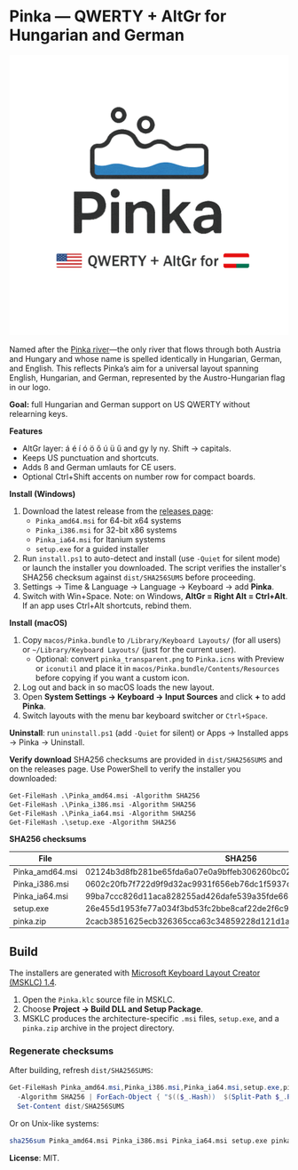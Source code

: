 # Pinka — QWERTY + AltGr for Hungarian and German

![Pinka logo](pinka_transparent.png)

Named after the [Pinka river](https://en.wikipedia.org/wiki/Pinka)—the only river that flows through both Austria and Hungary and whose name is spelled identically in Hungarian, German, and English. This reflects Pinka’s aim for a universal layout spanning English, Hungarian, and German, represented by the Austro-Hungarian flag in our logo.

**Goal:** full Hungarian and German support on US QWERTY without relearning keys.

**Features**
- AltGr layer: á é í ó ö ő ú ü ű and gy ly ny. Shift → capitals.
- Keeps US punctuation and shortcuts.
- Adds ß and German umlauts for CE users.
- Optional Ctrl+Shift accents on number row for compact boards.

**Install (Windows)**
1. Download the latest release from the [releases page](../../releases):
   - `Pinka_amd64.msi` for 64-bit x64 systems
   - `Pinka_i386.msi` for 32-bit x86 systems
   - `Pinka_ia64.msi` for Itanium systems
   - `setup.exe` for a guided installer
2. Run `install.ps1` to auto-detect and install (use `-Quiet` for silent mode) or launch the installer you downloaded.
   The script verifies the installer's SHA256 checksum against `dist/SHA256SUMS` before proceeding.
3. Settings → Time & Language → Language → Keyboard → add **Pinka**.
4. Switch with Win+Space.
   Note: on Windows, **AltGr = Right Alt = Ctrl+Alt**. If an app uses Ctrl+Alt shortcuts, rebind them.

**Install (macOS)**
1. Copy `macos/Pinka.bundle` to `/Library/Keyboard Layouts/` (for all users) or `~/Library/Keyboard Layouts/` (just for the current user).
   - Optional: convert `pinka_transparent.png` to `Pinka.icns` with Preview or `iconutil`
     and place it in `macos/Pinka.bundle/Contents/Resources` before copying if you want a custom icon.
2. Log out and back in so macOS loads the new layout.
3. Open **System Settings → Keyboard → Input Sources** and click **+** to add **Pinka**.
4. Switch layouts with the menu bar keyboard switcher or `Ctrl+Space`.

**Uninstall**: run `uninstall.ps1` (add `-Quiet` for silent) or Apps → Installed apps → Pinka → Uninstall.

**Verify download**
SHA256 checksums are provided in `dist/SHA256SUMS` and on the releases page. Use PowerShell to verify the installer you downloaded:

```
Get-FileHash .\Pinka_amd64.msi -Algorithm SHA256
Get-FileHash .\Pinka_i386.msi -Algorithm SHA256
Get-FileHash .\Pinka_ia64.msi -Algorithm SHA256
Get-FileHash .\setup.exe -Algorithm SHA256
```

**SHA256 checksums**

| File | SHA256 |
| --- | --- |
| Pinka_amd64.msi | 02124b3d8fb281be65fda6a07e0a9bffeb306260bc025c4ad8be77b50db29615 |
| Pinka_i386.msi  | 0602c20fb7f722d9f9d32ac9931f656eb76dc1f5937caf02a06c38c6dcacdfa2 |
| Pinka_ia64.msi  | 99ba7ccc826d11aca828255ad426dafe539a35fde66352c4b492fd54b001cd93 |
| setup.exe       | 26e455d1953fe77a034f3bd53fc2bbe8caf22de2f6c9e53b03cd7cb0685feeef |
| pinka.zip       | 2cacb3851625ecb326365cca63c34859228d121d1a04895e1451d0949272be4f |

## Build

The installers are generated with [Microsoft Keyboard Layout Creator (MSKLC)
1.4](https://www.microsoft.com/en-us/download/details.aspx?id=102134).

1. Open the `Pinka.klc` source file in MSKLC.
2. Choose **Project → Build DLL and Setup Package**.
3. MSKLC produces the architecture-specific `.msi` files, `setup.exe`, and a
   `pinka.zip` archive in the project directory.

### Regenerate checksums

After building, refresh `dist/SHA256SUMS`:

```powershell
Get-FileHash Pinka_amd64.msi,Pinka_i386.msi,Pinka_ia64.msi,setup.exe,pinka.zip `
  -Algorithm SHA256 | ForEach-Object { "$(($_.Hash))  $(Split-Path $_.Path -Leaf)" } |
  Set-Content dist/SHA256SUMS
```

Or on Unix-like systems:

```bash
sha256sum Pinka_amd64.msi Pinka_i386.msi Pinka_ia64.msi setup.exe pinka.zip > dist/SHA256SUMS
```

**License**: MIT.
